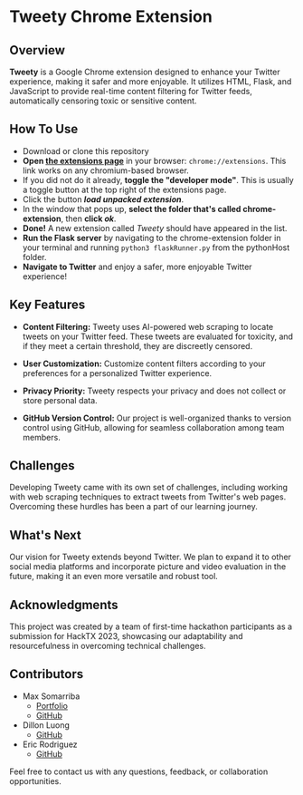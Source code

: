 # Tweety Chrome Extension

## Overview

**Tweety** is a Google Chrome extension designed to enhance your Twitter experience, making it safer and more enjoyable. It utilizes HTML, Flask, and JavaScript to provide real-time content filtering for Twitter feeds, automatically censoring toxic or sensitive content.

## How To Use
- Download or clone this repository
- **Open [the extensions page](chrome://extensions)** in your browser: `chrome://extensions`. This link works on any chromium-based browser.
- If you did not do it already, **toggle the "developer mode"**. This is usually a toggle button at the top right of the extensions page.
- Click the button **_load unpacked extension_**.
- In the window that pops up, **select the folder that's called chrome-extension**, then **click _ok_**.
- **Done!** A new extension called _Tweety_ should have appeared in the list.
- **Run the Flask server** by navigating to the chrome-extension folder in your terminal and running `python3 flaskRunner.py` from the pythonHost folder.
- **Navigate to Twitter** and enjoy a safer, more enjoyable Twitter experience!



## Key Features

- **Content Filtering:** Tweety uses AI-powered web scraping to locate tweets on your Twitter feed. These tweets are evaluated for toxicity, and if they meet a certain threshold, they are discreetly censored.

- **User Customization:** Customize content filters according to your preferences for a personalized Twitter experience.

- **Privacy Priority:** Tweety respects your privacy and does not collect or store personal data.

- **GitHub Version Control:** Our project is well-organized thanks to version control using GitHub, allowing for seamless collaboration among team members.

## Challenges

Developing Tweety came with its own set of challenges, including working with web scraping techniques to extract tweets from Twitter's web pages. Overcoming these hurdles has been a part of our learning journey.

## What's Next

Our vision for Tweety extends beyond Twitter. We plan to expand it to other social media platforms and incorporate picture and video evaluation in the future, making it an even more versatile and robust tool.

## Acknowledgments

This project was created by a team of first-time hackathon participants as a submission for HackTX 2023, showcasing our adaptability and resourcefulness in overcoming technical challenges.

## Contributors

- Max Somarriba
    - [Portfolio](https://maxsomarriba.com/)
    - [GitHub](https://github.com/MaxSomarriba)
- Dillon Luong
    - [GitHub](https://github.com/binklebop)
- Eric Rodriguez
    - [GitHub](https://github.com/Keeylo)


Feel free to contact us with any questions, feedback, or collaboration opportunities.
